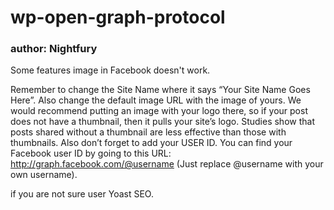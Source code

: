 # wp-open-graph-protocol

### author: Nightfury

Some features image in Facebook doesn't work.

Remember to change the Site Name where it says “Your Site Name Goes Here”. Also change the default image URL with the image of yours. We would recommend putting an image with your logo there, so if your post does not have a thumbnail, then it pulls your site’s logo. Studies show that posts shared without a thumbnail are less effective than those with thumbnails. Also don’t forget to add your USER ID. You can find your Facebook user ID by going to this URL: http://graph.facebook.com/@username (Just replace @username with your own username).

if you are not sure user Yoast SEO.
